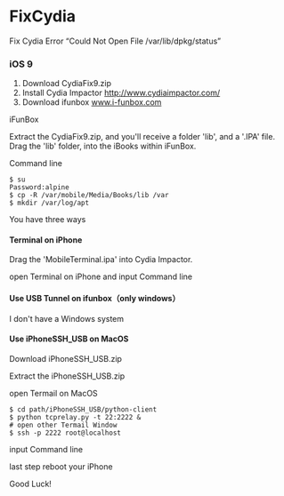 # FixCydia

Fix Cydia Error “Could Not Open File /var/lib/dpkg/status”

### iOS 9

1. Download CydiaFix9.zip
2. Install Cydia Impactor http://www.cydiaimpactor.com/
3. Download ifunbox www.i-funbox.com

iFunBox

Extract the CydiaFix9.zip, and you'll receive a folder 'lib', and a '.IPA' file.
Drag the 'lib' folder, into the iBooks within iFunBox.

Command line

```
$ su
Password:alpine
$ cp -R /var/mobile/Media/Books/lib /var
$ mkdir /var/log/apt
```

You have three ways 

#### Terminal on iPhone

Drag the 'MobileTerminal.ipa' into Cydia Impactor.

open Terminal on iPhone and input Command line

#### Use USB Tunnel on ifunbox（only windows）

I don't have a Windows system

#### Use iPhoneSSH_USB on MacOS

Download iPhoneSSH_USB.zip

Extract the iPhoneSSH_USB.zip

open Termail on MacOS
```
$ cd path/iPhoneSSH_USB/python-client
$ python tcprelay.py -t 22:2222 &
# open other Termail Window
$ ssh -p 2222 root@localhost
```
input Command line

last step reboot your iPhone

Good Luck!
